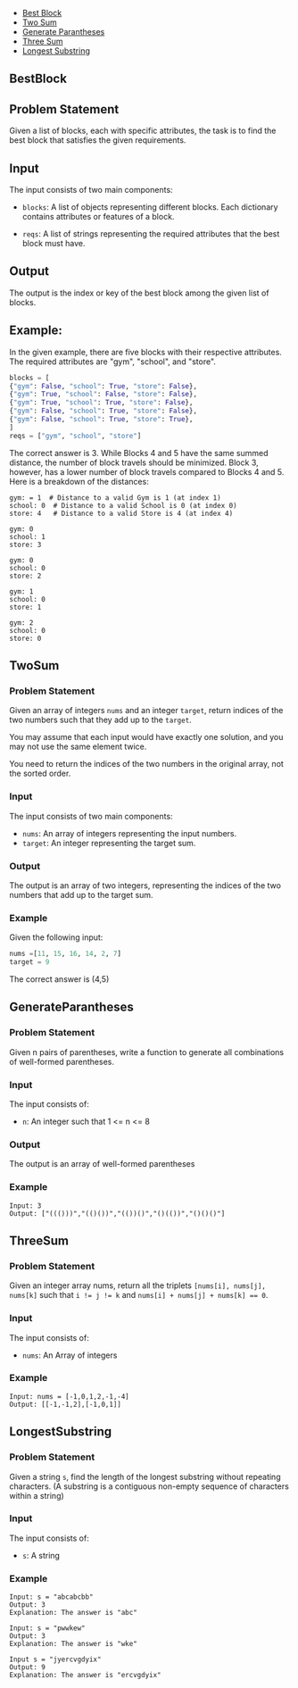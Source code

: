 - [Best Block](#BestBlock)
- [Two Sum](#TwoSum)
- [Generate Parantheses](#GenerateParantheses)
- [Three Sum](#ThreeSum)
- [Longest Substring](#LongestSubstring)

## BestBlock

## Problem Statement

Given a list of blocks, each with specific attributes, the task is to find the best block that satisfies the given requirements.

## Input

The input consists of two main components:

- `blocks`: A list of objects representing different blocks. Each dictionary contains attributes or features of a block.

- `reqs`: A list of strings representing the required attributes that the best block must have.

## Output

The output is the index or key of the best block among the given list of blocks.

## Example:

In the given example, there are five blocks with their respective attributes. The required attributes are "gym", "school", and "store".

```python
blocks = [
{"gym": False, "school": True, "store": False},
{"gym": True, "school": False, "store": False},
{"gym": True, "school": True, "store": False},
{"gym": False, "school": True, "store": False},
{"gym": False, "school": True, "store": True},
]
reqs = ["gym", "school", "store"]
```

The correct answer is 3.
While Blocks 4 and 5 have the same summed distance, the number of block travels should be minimized. Block 3, however, has a lower number of block travels compared to Blocks 4 and 5. Here is a breakdown of the distances:

```
gym: = 1  # Distance to a valid Gym is 1 (at index 1)
school: 0  # Distance to a valid School is 0 (at index 0)
store: 4   # Distance to a valid Store is 4 (at index 4)

gym: 0
school: 1
store: 3

gym: 0
school: 0
store: 2

gym: 1
school: 0
store: 1

gym: 2
school: 0
store: 0
```

## TwoSum

### Problem Statement

Given an array of integers `nums` and an integer `target`, return indices of the two numbers such that they add up to the `target`.

You may assume that each input would have exactly one solution, and you may not use the same element twice.

You need to return the indices of the two numbers in the original array, not the sorted order.

### Input

The input consists of two main components:

- `nums`: An array of integers representing the input numbers.
- `target`: An integer representing the target sum.

### Output

The output is an array of two integers, representing the indices of the two numbers that add up to the target sum.

### Example

Given the following input:

```python
nums =[11, 15, 16, 14, 2, 7]
target = 9
```

The correct answer is (4,5)

## GenerateParantheses

### Problem Statement

Given n pairs of parentheses, write a function to generate all combinations of well-formed parentheses.

### Input

The input consists of:

- `n`: An integer such that 1 <= n <= 8

### Output

The output is an array of well-formed parentheses

### Example

```
Input: 3
Output: ["((()))","(()())","(())()","()(())","()()()"]
```

## ThreeSum

### Problem Statement

Given an integer array nums, return all the triplets `[nums[i], nums[j], nums[k]` such that `i != j != k` and `nums[i] + nums[j] + nums[k] == 0`.

### Input

The input consists of:

- `nums`: An Array of integers

### Example

```
Input: nums = [-1,0,1,2,-1,-4]
Output: [[-1,-1,2],[-1,0,1]]
```

## LongestSubstring

### Problem Statement

Given a string `s`, find the length of the longest
substring without repeating characters.
(A substring is a contiguous non-empty sequence of characters within a string)

### Input

The input consists of:

- `s`: A string

### Example

```
Input: s = "abcabcbb"
Output: 3
Explanation: The answer is "abc"

Input: s = "pwwkew"
Output: 3
Explanation: The answer is "wke"

Input s = "jyercvgdyix"
Output: 9
Explanation: The answer is "ercvgdyix"
```
